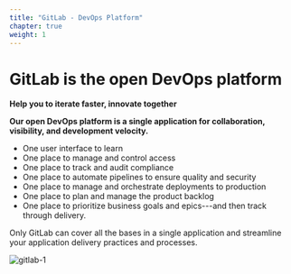 ```yaml
---
title: "GitLab - DevOps Platform"
chapter: true
weight: 1
---
```


# GitLab is the open DevOps platform


**Help you to iterate faster, innovate together**

**Our open DevOps platform is a single application for  collaboration, visibility, and development velocity.**


- One user interface to learn
- One place to manage and control access
- One place to track and audit compliance
- One place to automate pipelines to ensure quality and security
- One place to manage and orchestrate deployments to production
- One place to plan and manage the product backlog
- One place to prioritize business goals and epics---and then track through delivery.


Only GitLab can cover all the bases in a single application and streamline your application delivery practices and processes.

![gitlab-1](/images/gitlab-1.png)
